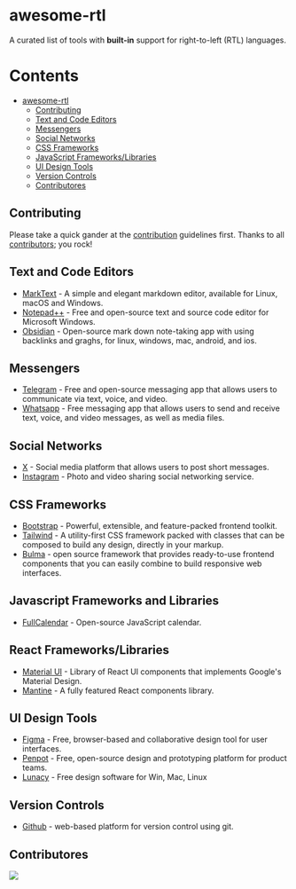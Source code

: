 # awesome-rtl
A curated list of tools with **built-in** support for right-to-left (RTL) languages.

# Contents
- [awesome-rtl](#awesome-rtl)
  - [Contributing](#contributing)
  - [Text and Code Editors](#text-and-code-editors)
  - [Messengers](#messengers)
  - [Social Networks](#social-networks)
  - [CSS Frameworks](#css-frameworks)
  - [JavaScript Frameworks/Libraries](#javascript-frameworks-and-libraries)
  - [UI Design Tools](#ui-design-tools)
  - [Version Controls](#version-controls)
  - [Contributores](#contributores)

## Contributing

Please take a quick gander at the [contribution](https://github.com/sir-kokabi/awesome-rtl/blob/main/CONTRIBUTING.md) guidelines first. Thanks to all [contributors](https://github.com/sir-kokabi/awesome-rtl/graphs/contributors); you rock!

## Text and Code Editors
- [MarkText](https://www.marktext.cc/) - A simple and elegant markdown editor, available for Linux, macOS and Windows.
- [Notepad++](https://notepad-plus-plus.org/) - Free and open-source text and source code editor for Microsoft Windows.
- [Obsidian](https://obsidian.md/) - Open-source mark down note-taking app with using backlinks and graghs, for linux, windows, mac, android, and ios. 

## Messengers
- [Telegram](https://telegram.org/) - Free and open-source messaging app that allows users to communicate via text, voice, and video.
- [Whatsapp](https://www.whatsapp.com/) - Free messaging app that allows users to send and receive text, voice, and video messages, as well as media files.

## Social Networks
- [X](https://x.com/) - Social media platform that allows users to post short messages.
- [Instagram](https://www.instagram.com/) - Photo and video sharing social networking service.

## CSS Frameworks
- [Bootstrap](https://getbootstrap.com/) - Powerful, extensible, and feature-packed frontend toolkit.
- [Tailwind](https://tailwindcss.com/) - A utility-first CSS framework packed with classes that can be composed to build any design, directly in your markup.
- [Bulma](https://bulma.io/) - open source framework that provides ready-to-use frontend components that you can easily combine to build responsive web interfaces.

## Javascript Frameworks and Libraries
- [FullCalendar](https://fullcalendar.io/) - Open-source JavaScript calendar.

## React Frameworks/Libraries
- [Material UI](https://mui.com/material-ui/) - Library of React UI components that implements Google's Material Design.
- [Mantine](https://mantine.dev/) - A fully featured React components library.

## UI Design Tools
- [Figma](https://www.figma.com/) - Free, browser-based and collaborative design tool for user interfaces.
- [Penpot](https://penpot.app/) - Free, open-source design and prototyping platform for product teams.
- [Lunacy](https://icons8.com/lunacy) - Free design software for Win, Mac, Linux

## Version Controls
- [Github](https://github.com/) - web-based platform for version control using git.

## Contributores

<a href="https://github.com/sir-kokabi/awesome-rtl/graphs/contributors">
  <img src="https://contrib.rocks/image?repo=sir-kokabi/awesome-rtl" />
</a>
